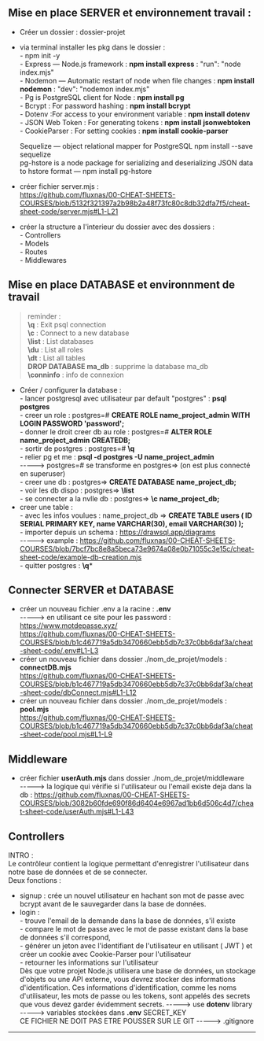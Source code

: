 ## Mise en place SERVER et environnement travail :

- Créer un dossier : dossier-projet  
- via terminal installer les pkg dans le dossier :   
      - npm init -y  
      - Express — Node.js framework : **npm install express** :     "run": "node index.mjs"  
      - Nodemon — Automatic restart of node when file changes : **npm install nodemon** :     "dev": "nodemon index.mjs"  
      - Pg is PostgreSQL client for Node : **npm install pg**  
      - Bcrypt : For password hashing : **npm install bcrypt**  
      - Dotenv :For access to your environment variable : **npm install dotenv**  
      - JSON Web Token : For generating tokens : **npm install jsonwebtoken**  
      - CookieParser : For setting cookies : **npm install cookie-parser**  

    Sequelize — object relational mapper for PostgreSQL npm install --save sequelize   
    pg-hstore is a node package for serializing and deserializing JSON data to hstore format — npm install pg-hstore   

- créer fichier server.mjs :   
https://github.com/fluxnas/00-CHEAT-SHEETS-COURSES/blob/5132f321397a2b98b2a48f73fc80c8db32dfa7f5/cheat-sheet-code/server.mjs#L1-L21

- créer la structure a l'interieur du dossier avec des dossiers :  
      - Controllers  
      - Models  
      - Routes  
      - Middlewares   

## Mise en place DATABASE et environnment de travail  
> reminder :   
> **\q** : Exit psql connection    
> **\c** : Connect to a new database    
> **\list** : List databases  
> **\du** : List all roles   
> **\dt** : List all tables          
> **DROP DATABASE ma_db** : supprime la database ma_db     
> **\conninfo** : info de connexion


- Créer / configurer la database :   
      - lancer postgresql avec utilisateur par default "postgres" : **psql postgres**  
      - creer un role : postgres=# **CREATE ROLE name_project_admin WITH LOGIN PASSWORD 'password';**  
      - donner le droit creer db au role : postgres=# **ALTER ROLE name_project_admin CREATEDB;**  
      - sortir de postgres : postgres=# **\q**  
      - relier pg et me : **psql -d postgres -U name_project_admin**   
      -----> postgres=# se transforme en postgres=> (on est plus connecté en superuser)  
      - creer une db : postgres=> **CREATE DATABASE name_project_db;**   
      - voir les db dispo : postgres=> **\list**  
      - se connecter a la nvlle db : postgres=> **\c name_project_db;**    
- creer une table :   
      - avec les infos voulues : name_project_db => **CREATE TABLE users ( ID SERIAL PRIMARY KEY, name VARCHAR(30), email VARCHAR(30) );**    
      - importer depuis un schema : https://drawsql.app/diagrams    
      -----> example : https://github.com/fluxnas/00-CHEAT-SHEETS-COURSES/blob/7bcf7bc8e8a5beca73e9674a08e0b71055c3e15c/cheat-sheet-code/example-db-creation.mjs   
      - quitter postgres : **\q***  

## Connecter SERVER et DATABASE   
- créer un nouveau fichier .env a la racine : **.env**   
-----> en utilisant ce site pour les password : https://www.motdepasse.xyz/    
https://github.com/fluxnas/00-CHEAT-SHEETS-COURSES/blob/b1c467719a5db3470660ebb5db7c37c0bb6daf3a/cheat-sheet-code/.env#L1-L3   
- créer un nouveau fichier dans dossier ./nom_de_projet/models : **connectDB.mjs**      
https://github.com/fluxnas/00-CHEAT-SHEETS-COURSES/blob/b1c467719a5db3470660ebb5db7c37c0bb6daf3a/cheat-sheet-code/dbConnect.mjs#L1-L12   
- créer un nouveau fichier dans dossier ./nom_de_projet/models : **pool.mjs**    
https://github.com/fluxnas/00-CHEAT-SHEETS-COURSES/blob/b1c467719a5db3470660ebb5db7c37c0bb6daf3a/cheat-sheet-code/pool.mjs#L1-L9     


## Middleware 
- créer fichier **userAuth.mjs** dans dossier ./nom_de_projet/middleware     
-----> la logique qui vérifie si l'utilisateur ou l'email existe deja dans la db :
https://github.com/fluxnas/00-CHEAT-SHEETS-COURSES/blob/3082b60fde690f86d6404e6967ad1bb6d506c4d7/cheat-sheet-code/userAuth.mjs#L1-L43

## Controllers
INTRO :    
Le contrôleur contient la logique permettant d'enregistrer l'utilisateur dans notre base de données et de se connecter.     
Deux fonctions :  
- signup : crée un nouvel utilisateur en hachant son mot de passe avec bcrypt avant de le sauvegarder dans la base de données.    
- login :  
      - trouve l'email de la demande dans la base de données, s'il existe  
      - compare le mot de passe avec le mot de passe existant dans la base de données s'il correspond,  
      - générer un jeton avec l'identifiant de l'utilisateur en utilisant ( JWT ) et créer un cookie avec Cookie-Parser pour l'utilisateur  
      - retourner les informations sur l'utilisateur  
Dès que votre projet Node.js utilisera une base de données, un stockage d'objets ou une API externe, vous devrez stocker des informations d'identification.
Ces informations d'identification, comme les noms d'utilisateur, les mots de passe ou les tokens, sont appelés des secrets que vous devez garder évidemment secrets. -----> use **dotenv** library -----> variables stockées dans **.env** SECRET_KEY   
CE FICHIER NE DOIT PAS ETRE POUSSER SUR LE GIT -----> .gitignore   
____


